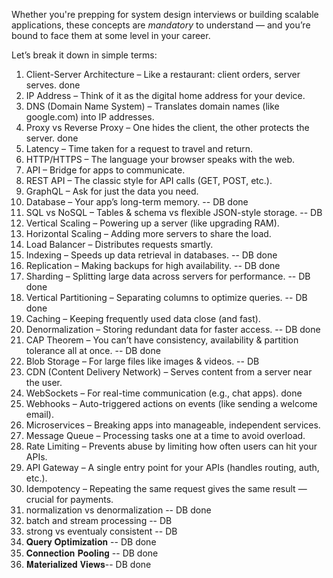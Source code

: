 Whether you're prepping for system design interviews or building scalable applications, these concepts are *mandatory* to understand — and you’re bound to face them at some level in your career.

Let’s break it down in simple terms:
1. Client-Server Architecture – Like a restaurant: client orders, server serves. done
2. IP Address – Think of it as the digital home address for your device.
3. DNS (Domain Name System) – Translates domain names (like google.com) into IP addresses.
4. Proxy vs Reverse Proxy – One hides the client, the other protects the server. done
5. Latency – Time taken for a request to travel and return.
6. HTTP/HTTPS – The language your browser speaks with the web.
7. API – Bridge for apps to communicate.
8. REST API – The classic style for API calls (GET, POST, etc.).
9. GraphQL – Ask for just the data you need.
10. Database – Your app’s long-term memory. -- DB done
11. SQL vs NoSQL – Tables & schema vs flexible JSON-style storage. -- DB
12. Vertical Scaling – Powering up a server (like upgrading RAM).
13. Horizontal Scaling – Adding more servers to share the load.
14. Load Balancer – Distributes requests smartly.
15. Indexing – Speeds up data retrieval in databases. -- DB done
16. Replication – Making backups for high availability. -- DB done
17. Sharding – Splitting large data across servers for performance. -- DB done
18. Vertical Partitioning – Separating columns to optimize queries. -- DB done
19. Caching – Keeping frequently used data close (and fast).
20. Denormalization – Storing redundant data for faster access. -- DB done
21. CAP Theorem – You can’t have consistency, availability & partition tolerance all at once. -- DB done
22. Blob Storage – For large files like images & videos. -- DB
23. CDN (Content Delivery Network) – Serves content from a server near the user.
24. WebSockets – For real-time communication (e.g., chat apps). done
25. Webhooks – Auto-triggered actions on events (like sending a welcome email).
26. Microservices – Breaking apps into manageable, independent services.
27. Message Queue – Processing tasks one at a time to avoid overload.
28. Rate Limiting – Prevents abuse by limiting how often users can hit your APIs.
29. API Gateway – A single entry point for your APIs (handles routing, auth, etc.).
30. Idempotency – Repeating the same request gives the same result — crucial for payments.
31. normalization vs denormalization -- DB done
33. batch and stream processing -- DB
34. strong vs eventualy consistent -- DB
35. 𝐐𝐮𝐞𝐫𝐲 𝐎𝐩𝐭𝐢𝐦𝐢𝐳𝐚𝐭𝐢𝐨𝐧 -- DB done
36. 𝐂𝐨𝐧𝐧𝐞𝐜𝐭𝐢𝐨𝐧 𝐏𝐨𝐨𝐥𝐢𝐧𝐠 -- DB done
37.  𝐌𝐚𝐭𝐞𝐫𝐢𝐚𝐥𝐢𝐳𝐞𝐝 𝐕𝐢𝐞𝐰𝐬-- DB done
